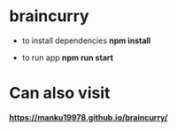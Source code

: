 # braincurry

- to install dependencies
  **npm install**

- to run app
  **npm run start**

# Can also visit
**https://manku19978.github.io/braincurry/**
